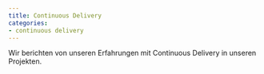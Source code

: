 ```yaml
---
title: Continuous Delivery
categories:
- continuous delivery
---
```


Wir berichten von unseren Erfahrungen mit Continuous Delivery in unseren Projekten.
